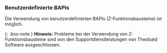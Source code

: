 
### Benutzerdefinierte BAPIs

Die Verwendung von benutzerdefinierten BAPIs (Z-Funktionsbausteine) ist möglich.<br>

{: .box-note }
**Hinweis:** Probleme bei der Verwendung von Z-Funktionsbausteine sind von den Supportdienstleistungen von Theobald Software ausgeschlossen.
